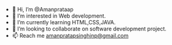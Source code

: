 - 👋 Hi, I’m @Amanprataap
- 👀 I’m interested in Web development.
- 🌱 I’m currently learning HTML,CSS,JAVA.
- 💞️ I’m looking to collaborate on software development project.
- 📫 Reach me amanpratapsinghjnp@gmail.com

<!---
Amanprataap/Amanprataap is a ✨ special ✨ repository because its `README.md` (this file) appears on your GitHub profile.
You can click the Preview link to take a look at your changes.
--->
